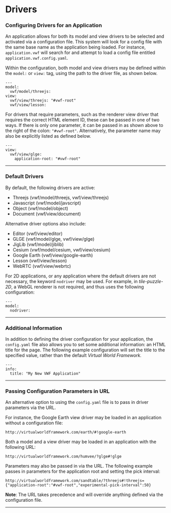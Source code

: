 <a name="drivers"></a>

# Drivers

### Configuring Drivers for an Application

An application allows for both its model and view drivers to be selected and activated via a configuration file. This system will look for a config file with the same base name as the application being loaded. For instance, <code>application.vwf</code> will search for and attempt to load a config file entitled <code>application.vwf.config.yaml</code>.

Within the configuration, both model and view drivers may be defined within the <code>model:</code> or <code>view:</code> tag, using the path to the driver file, as shown below. 

	---
	model:
	  vwf/model/threejs:
	view:
	  vwf/view/threejs: "#vwf-root"
	  vwf/view/lesson: 

For drivers that require parameters, such as the renderer view driver that requires the correct HTML element ID, these can be passed in one of two ways. If there is only one parameter, it can be passed in as shown above to the right of the colon: <code>"#vwf-root"</code>. Alternatively, the parameter name may also be explicitly listed as defined below.

	---
	view:
	  vwf/view/glge: 
	    application-root: "#vwf-root"

-------------------

### Default Drivers

By default, the following drivers are active:

* Threejs (vwf/model/threejs, vwf/view/threejs)
* Javascript (vwf/model/javscript)
* Object (vwf/model/object)
* Document (vwf/view/document)

Alternative driver options also include:

* Editor (vwf/view/editor)
* GLGE (vwf/model/glge, vwf/view/glge)
* JigLib (vwf/model/jiblib)
* Cesium (vwf/model/cesium, vwf/view/cesium)
* Google Earth (vwf/view/google-earth)
* Lesson (vwf/view/lesson)
* WebRTC (vwf/view/webrtc)

For 2D applications, or any application where the default drivers are not necessary, the keyword <code>nodriver</code> may be used. For example, in *tile-puzzle-2D*, a WebGL renderer is not required, and thus uses the following configuration:

	---
	model:
	  nodriver: 

-------------------

### Additional Information

In addition to defining the driver configuration for your application, the <code>config.yaml</code> file also allows you to set some additional information: an HTML title for the page. The following example configuration will set the title to the specified value, rather than the default *Virtual World Framework.*

	---
	info:
	  title: "My New VWF Application"

-------------------

### Passing Configuration Parameters in URL

An alternative option to using the <code>config.yaml</code> file is to pass in driver parameters via the URL. 

For instance, the Google Earth view driver may be loaded in an application without a configuration file:

	http://virtualworldframework.com/earth/#!google-earth

Both a model and a view driver may be loaded in an application with the following URL:

	http://virtualworldframework.com/humvee/?glge#!glge

Parameters may also be passed in via the URL. The following example passes in parameters for the application root and setting the pick interval:

	http://virtualworldframework.com/sandtable/?threejs#!threejs={"application-root":"#vwf-root","experimental-pick-interval":50}

**Note**: The URL takes precedence and will override anything defined via the configuration file.

-------------------

<!-- **How Drivers Connect to the Kernel** -->

<!-- The kernel has a list of drivers that stand side by side. It is setup so that there is a pipeline between the kernel and the drivers that setup the stages by performing things such as logging or translation between the kernel IDs and the object references. Drivers that don't care about the prototype relationship, can remove this information (ie glge can think about only a tree without thinking about the prototypes that make it up.) -->

<!-- KERNEL -> PIPELINE STAGES (ability to transform messages going across, currently only supported by the models) -> DRIVER / Check out redmine wiki article called 'Declaring a driver with pipeline stages' -->

<!-- Notes: Draw barrier between the view and the model? / User modules can be added or removed from the application (eventually will be loaded dynamically depending on what the application needs to function properly.) -->

